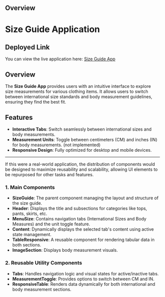 

## Overview
# Size Guide Application

## Deployed Link
You can view the live application here: [Size Guide App](https://test-ui-desigual.netlify.app/)

## Overview
The **Size Guide App** provides users with an intuitive interface to explore size measurements for various clothing items. It allows users to switch between international size standards and body measurement guidelines, ensuring they find the best fit.


## Features
- **Interactive Tabs**: Switch seamlessly between international sizes and body measurements.
- **Measurement Units**: Toggle between centimeters (CM) and inches (IN) for body measurements. (not implemented)
- **Responsive Design**: Fully optimized for desktop and mobile devices.



-----------------------------------------------------------------------------------

If this were a real-world application, the distribution of components would be designed to maximize reusability and scalability, allowing UI elements to be repurposed for other tasks and features.

### 1. Main Components
- **SizeGuide**: The parent component managing the layout and structure of the size guide.
- **Header**: Displays the title and subsections for categories like tops, pants, skirts, etc.
- **MenuSize**: Contains navigation tabs (International Sizes and Body Measures) and the unit toggle feature.
- **Content**: Dynamically displays the selected tab's content using active state management.
- **TableResponsive**: A reusable component for rendering tabular data in both sections.
- **ImageSection**: Displays body measurement visuals.

### 2. Reusable Utility Components
- **Tabs**: Handles navigation logic and visual states for active/inactive tabs.
- **MeasurementToggle**: Provides options to switch between CM and IN.
- **ResponsiveTable**: Renders data dynamically for both international and body measurement sections.
